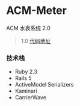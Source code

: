 # ACM-Meter

ACM 水表系统 2.0
> 1.0 [代码地址](https://github.com/Raynxxx/CUIT-ACM-Website)

### 技术栈
* Ruby 2.3
* Rails 5
* ActiveModel Serializers
* Kaminari
* CarrierWave